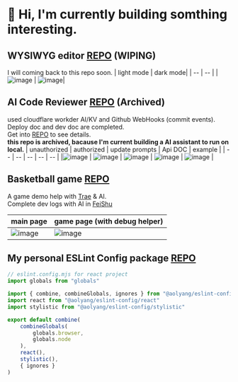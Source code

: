 # 👋 Hi, I'm currently building somthing interesting.

## WYSIWYG editor [REPO](https://github.com/tiptiz/editor) (WIPING)
I will coming back to this repo soon.
| light mode | dark mode|
| -- | -- |
| ![image](https://github.com/user-attachments/assets/30200f47-016c-48dc-8dd0-f0bad68af702) |  ![image](https://github.com/user-attachments/assets/c6eaa144-d530-4615-97e8-23df24aa818c)|

## AI Code Reviewer [REPO](https://github.com/aolyang/cloudflare-deepseek-code-reviewer) (Archived)
used cloudflare workder AI/KV and Github WebHooks (commit events). Deploy doc and dev doc are completed.  
Get into [REPO](https://github.com/aolyang/cloudflare-deepseek-code-reviewer) to see details.  
**this repo is archived, bacause I'm current building a AI assistant to run on local.**
| unauthorized |	authorized | update prompts | Api DOC | example |
| -- | -- | -- | -- | -- |
|![image](https://github.com/user-attachments/assets/422e5111-a650-4564-ac75-433b1c5d4268) | ![image](https://github.com/user-attachments/assets/cdf07efd-8d7a-45e7-b6b4-fedc2ea41e59) | ![image](https://github.com/user-attachments/assets/d1cb08ee-93ab-46da-9816-303b426b7d0f) | ![image](https://github.com/user-attachments/assets/0cdd1a09-2a55-41b9-9dd7-fc931fa47fd4) | ![image](https://github.com/user-attachments/assets/ab3049c0-aef8-4498-80ae-453431877196) |

## Basketball game [REPO](https://github.com/aolyang/basketball-game)

A game demo help with [Trae](https://www.trae.ai/) & AI.  
Complete dev logs with AI in [FeiShu](https://g98etdwz8h.feishu.cn/docx/A672d7vf6oeAIfx926scZsSSnWg)

| main page | game page (with debug helper) |
| -- | -- |
| ![image](https://github.com/user-attachments/assets/88e531b7-6c88-4722-a09a-b7a7b543e72f) | ![image](https://github.com/user-attachments/assets/3e9ddac3-4627-4788-b762-428104a2a2df)|

## My personal ESLint Config package [REPO](https://github.com/aolyang/eslint-config)

```javascript
// eslint.config.mjs for react project
import globals from "globals"

import { combine, combineGlobals, ignores } from "@aolyang/eslint-config"
import react from "@aolyang/eslint-config/react"
import stylistic from "@aolyang/eslint-config/stylistic"

export default combine(
    combineGlobals(
        globals.browser,
        globals.node
    ),
    react(),
    stylistic(),
    { ignores }
)
```
